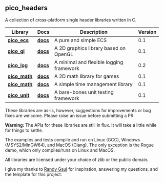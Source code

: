 pico_headers
--------------------------------------------------------------------------------

A collection of cross-platform single header libraries written in C. 

Library | Docs | Description | Version
------- | -----| ------------| -------
**[pico_ecs](pico_ecs.h)**   | **[docs](https://empyreanx.github.io/docs/ph/pico__ecs_8h.html)**  | A pure and simple ECS                    | 0.1
**[pico_gl](pico_gl.h)**     | **[docs](https://empyreanx.github.io/docs/ph/pico__gl_8h.html)**   | A 2D graphics library based on OpenGL    | 0.1
**[pico_log](pico_log.h)**   | **[docs](https://empyreanx.github.io/docs/ph/pico__log_8h.html)**  | A minimal and flexible logging framework | 0.2
**[pico_math](pico_math.h)** | **[docs](https://empyreanx.github.io/docs/ph/pico__math_8h.html)** | A 2D math library for games              | 0.1
**[pico_math](pico_time.h)** | **[docs](https://empyreanx.github.io/docs/ph/pico__time_8h.html)** | A simple time management library         | 0.1
**[pico_unit](pico_unit.h)** | **[docs](https://empyreanx.github.io/docs/ph/pico__unit_8h.html)** | A bare-bones unit testing framework      | 0.1

These libraries are as-is, however, suggestions for improvements or bug fixes are welcome. Please raise an issue before submitting a PR.

**Warning:** The APIs for these libraries are still in flux. It will take a little while for things to settle.

The examples and tests compile and run on Linux (GCC), Windows (MSYS2/MinGW64), and MacOS (Clang). The only exception is the Rogue demo, which only compiles/runs on Linux and MacOS.

All libraries are licensed under your choice of zlib or the public domain.

I give my thanks to [Randy Gaul](https://github.com/RandyGaul) for inspiration, answering my questions, and the template for this project.
